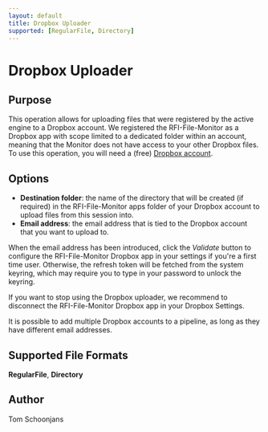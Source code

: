 ```yaml
---
layout: default
title: Dropbox Uploader
supported: [RegularFile, Directory]
---
```


# Dropbox Uploader

## Purpose

This operation allows for uploading files that were registered by the active engine to a Dropbox account. We registered the RFI-File-Monitor as a Dropbox app with scope limited to a dedicated folder within an account, meaning that the Monitor does not have access to your other Dropbox files.
To use this operation, you will need a (free) <a href="https://www.dropbox.com/basic">Dropbox account</a>. 

## Options

* <b>Destination folder</b>: the name of the directory that will be created (if required) in the RFI-File-Monitor apps folder of your Dropbox account to upload files from this session into.
* <b>Email address</b>: the email address that is tied to the Dropbox account that you want to upload to.

When the email address has been introduced, click the <i>Validate</i> button to configure the RFI-File-Monitor Dropbox app in your settings if you're a first time user. Otherwise, the refresh token will be fetched from the system keyring, which may require you to type in your password to unlock the keyring.

If you want to stop using the Dropbox uploader, we recommend to disconnect the RFI-File-Monitor Dropbox app in your Dropbox Settings.

It is possible to add multiple Dropbox accounts to a pipeline, as long as they have different email addresses.

## Supported File Formats

<b>RegularFile</b>, <b>Directory</b>

## Author

Tom Schoonjans